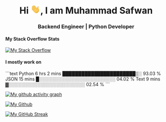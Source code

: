 <h1 align="center">Hi <img src="https://raw.githubusercontent.com/ABSphreak/ABSphreak/master/gifs/Hi.gif" width="30px">, I am Muhammad Safwan</h1>
<h3 align="center">Backend Engineer | Python Developer </h3>

<h4>My Stack Overflow Stats</h4>

[![My Stack Overflow](https://github-readme-stackoverflow.vercel.app/?userID=7874693&layout=compact&theme=dark)](https://stackoverflow.com/users/7874693/muhammad-safwan)


<h4>I mostly work on</h4>
<!--START_SECTION:waka-->
```text
Python   6 hrs 2 mins    ███████████████████████▒░   93.03 % 
JSON     15 mins         █░░░░░░░░░░░░░░░░░░░░░░░░   04.02 % 
Text     9 mins          ▓░░░░░░░░░░░░░░░░░░░░░░░░   02.54 % 
```
<!--END_SECTION:waka-->

[![My github activity graph](https://activity-graph.herokuapp.com/graph?username=MuhammadSafwan456&theme=react-dark)](https://github.com/MuhammadSafwan456)


[![My Github](https://github-readme-stats.vercel.app/api?username=MuhammadSafwan456&show_icons=true&count_private=true&hide=issues&theme=tokyonight&include_all_commits=true)](https://github.com/MuhammadSafwan456)


[![My GitHub Streak](https://github-readme-streak-stats.herokuapp.com/?user=MuhammadSafwan456&theme=tokyonight)](https://github.com/MuhammadSafwan456)


<!--
**MuhammadSafwan456/MuhammadSafwan456** is a ✨ _special_ ✨ repository because its `README.md` (this file) appears on your GitHub profile.

Here are some ideas to get you started:

- 🔭 I’m currently working on ...
- 🌱 I’m currently learning ...
- 👯 I’m looking to collaborate on ...
- 🤔 I’m looking for help with ...
- 💬 Ask me about ...
- 📫 How to reach me: ...
- 😄 Pronouns: ...
- ⚡ Fun fact: ...
-->
